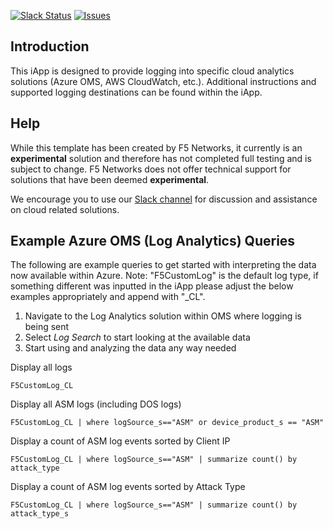 [![Slack Status](https://f5cloudsolutions.herokuapp.com/badge.svg)](https://f5cloudsolutions.herokuapp.com)
[![Issues](https://img.shields.io/github/issues/f5networks/f5-cloud-iapps.svg)](https://github.com/f5networks/f5-cloud-iapps/issues)

## Introduction
This iApp is designed to provide logging into specific cloud analytics solutions (Azure OMS, AWS CloudWatch, etc.).  Additional instructions and supported logging destinations can be found within the iApp.

## Help
While this template has been created by F5 Networks, it currently is an **experimental** solution and therefore has not completed full testing and is subject to change.  F5 Networks does not offer technical support for solutions that have been deemed **experimental**.

We encourage you to use our [Slack channel](https://f5cloudsolutions.herokuapp.com) for discussion and assistance on cloud related solutions.

## Example Azure OMS (Log Analytics) Queries
The following are example queries to get started with interpreting the data now available within Azure. Note: "F5CustomLog" is the default log type, if something different was inputted in the iApp please adjust the below examples appropriately and append with "_CL".
1. Navigate to the Log Analytics solution within OMS where logging is being sent
2. Select *Log Search* to start looking at the available data
3. Start using and analyzing the data any way needed

Display all logs
```
F5CustomLog_CL
```

Display all ASM logs (including DOS logs)
```
F5CustomLog_CL | where logSource_s=="ASM" or device_product_s == "ASM"
```

Display a count of ASM log events sorted by Client IP
```
F5CustomLog_CL | where logSource_s=="ASM" | summarize count() by attack_type
```

Display a count of ASM log events sorted by Attack Type
```
F5CustomLog_CL | where logSource_s=="ASM" | summarize count() by attack_type_s
```